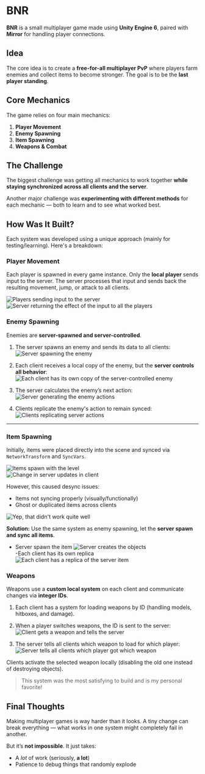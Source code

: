 # BNR

**BNR** is a small multiplayer game made using **Unity Engine 6**, paired with **Mirror** for handling player connections.


##  Idea

The core idea is to create a **free-for-all multiplayer PvP** where players farm enemies and collect items to become stronger. The goal is to be the **last player standing**.


## Core Mechanics

The game relies on four main mechanics:

1. **Player Movement**  
2. **Enemy Spawning**  
3. **Item Spawning**  
4. **Weapons & Combat**


## The Challenge

The biggest challenge was getting all mechanics to work together **while staying synchronized across all clients and the server**.

Another major challenge was **experimenting with different methods** for each mechanic — both to learn and to see what worked best.


## How Was It Built?

Each system was developed using a unique approach (mainly for testing/learning). Here's a breakdown:


### Player Movement

Each player is spawned in every game instance. Only the **local player** sends input to the server. The server processes that input and sends back the resulting movement, jump, or attack to all clients.

![Players sending input to the server](Images/Player_1.png)  
![Server returning the effect of the input to all the players](Images/Player_2.png)


### Enemy Spawning

Enemies are **server-spawned and server-controlled**.

1. The server spawns an enemy and sends its data to all clients:  
   ![Server spawning the enemy](Images/Enemy_1.png)

2. Each client receives a local copy of the enemy, but the **server controls all behavior**:  
   ![Each client has its own copy of the server-controlled enemy](Images/Enemy_2.png)

3. The server calculates the enemy’s next action:  
   ![Server generating the enemy actions](Images/Enemy_3.png)

4. Clients replicate the enemy's action to remain synced:  
   ![Clients replicating server actions](Images/Enemy_4.png)

---

### Item Spawning

Initially, items were placed directly into the scene and synced via `NetworkTransform` and `SyncVars`.

![Items spawn with the level](Images/Items_1.png)  
![Change in server updates in client](Images/Items_2.png)

However, this caused desync issues:
- Items not syncing properly (visually/functionally)
- Ghost or duplicated items across clients

![Yep, that didn't work quite well](Images/Items_3.png)

**Solution:** Use the same system as enemy spawning, let the **server spawn and sync all items**.

- Server spawn the item
![Server creates the objects](Images/Items_4.png)  
-Each client has its own replica
![Each client has a replica of the server item](Images/Items_5.png)


### Weapons

Weapons use a **custom local system** on each client and communicate changes via **integer IDs**.

1. Each client has a system for loading weapons by ID (handling models, hitboxes, and damage).
2. When a player switches weapons, the ID is sent to the server:
   ![Client gets a weapon and tells the server](Images/Weapons_1.png)

3. The server tells all clients which weapon to load for which player:  
   ![Server tells all clients which player got which weapon](Images/Weapons_2.png)

Clients activate the selected weapon locally (disabling the old one instead of destroying objects).

> This system was the most satisfying to build and is my personal favorite!


## Final Thoughts

Making multiplayer games is way harder than it looks. A tiny change can break everything — what works in one system might completely fail in another.

But it’s **not impossible**. It just takes:
- A *lot* of work (seriously, **a lot**)
- Patience to debug things that randomly explode


